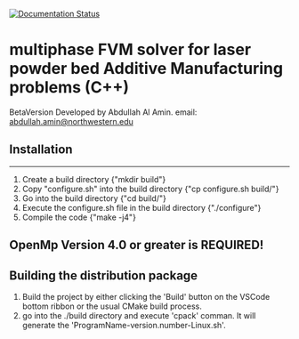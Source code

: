 [![Documentation Status](https://readthedocs.org/projects/mfvm/badge/?version=latest)](https://mfvm.readthedocs.io/en/latest/?badge=latest)
# multiphase FVM solver for laser powder bed Additive Manufacturing problems (C++) 
BetaVersion
Developed by Abdullah Al Amin. email: abdullah.amin@northwestern.edu 

## Installation 
---
1. Create a build directory {"mkdir build"}
2. Copy "configure.sh" into the build directory {"cp configure.sh build/"}
3. Go into the build directory {"cd build/"}
4. Execute the configure.sh file in the build directory {"./configure"}
5. Compile the code {"make -j4"}

## OpenMp Version 4.0 or greater is REQUIRED!

## Building the distribution package
1. Build the project by either clicking the 'Build' button on the VSCode bottom ribbon or the usual CMake build process.
2. go into the ./build directory and execute 'cpack' comman. It will generate the 'ProgramName-version.number-Linux.sh'. 